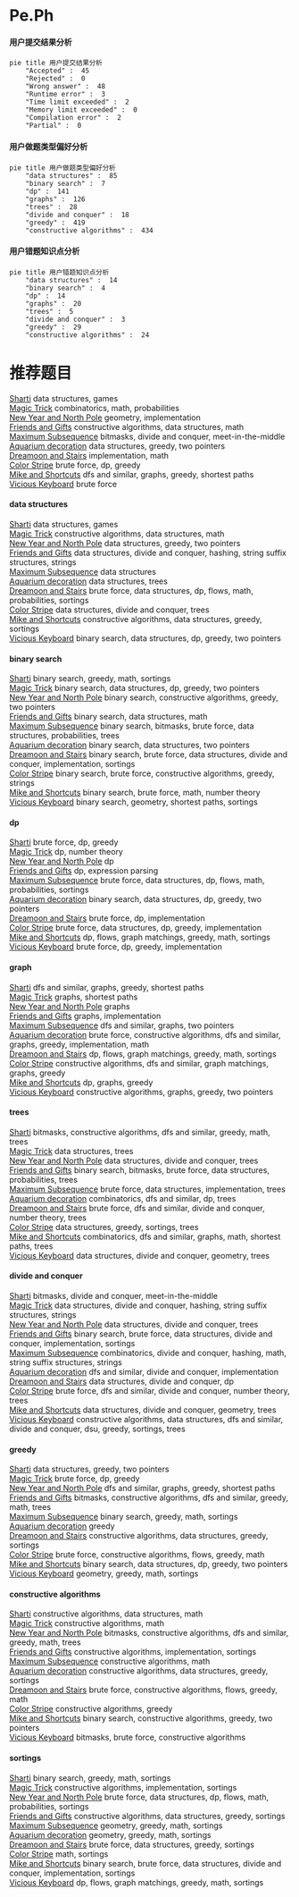 # Pe.Ph
<!-- tabs:start -->
#### **用户提交结果分析**

```mermaid
pie title 用户提交结果分析
    "Accepted" :  45
    "Rejected" :  0
    "Wrong answer" :  48
    "Runtime error" :  3
    "Time limit exceeded" :  2
    "Memory limit exceeded" :  0
    "Compilation error" :  2
    "Partial" :  0
```
#### **用户做题类型偏好分析**

```mermaid
pie title 用户做题类型偏好分析
    "data structures" :  85
    "binary search" :  7
    "dp" :  141
    "graphs" :  126
    "trees" :  28
    "divide and conquer" :  18
    "greedy" :  419
    "constructive algorithms" :  434
```
#### **用户错题知识点分析**

```mermaid
pie title 用户错题知识点分析
    "data structures" :  14
    "binary search" :  4
    "dp" :  14
    "graphs" :  20
    "trees" :  5
    "divide and conquer" :  3
    "greedy" :  29
    "constructive algorithms" :  24
```
<!-- tabs:end -->
# 推荐题目
[Sharti](http://codeforces.com/problemset/problem/494/E)		data structures,
                        games		  
[Magic Trick](http://codeforces.com/problemset/problem/452/C)		combinatorics,
                        math,
                        probabilities		  
[New Year and North Pole](http://codeforces.com/problemset/problem/750/B)		geometry,
                        implementation		  
[Friends and Gifts](http://codeforces.com/problemset/problem/1283/C)		constructive algorithms,
                        data structures,
                        math		  
[Maximum Subsequence](http://codeforces.com/problemset/problem/888/E)		bitmasks,
                        divide and conquer,
                        meet-in-the-middle		  
[Aquarium decoration](http://codeforces.com/problemset/problem/799/E)		data structures,
                        greedy,
                        two pointers		  
[Dreamoon and Stairs](http://codeforces.com/problemset/problem/476/A)		implementation,
                        math		  
[Color Stripe](http://codeforces.com/problemset/problem/219/C)		brute force,
                        dp,
                        greedy		  
[Mike and Shortcuts](http://codeforces.com/problemset/problem/689/B)		dfs and similar,
                        graphs,
                        greedy,
                        shortest paths		  
[Vicious Keyboard](http://codeforces.com/problemset/problem/801/A)		brute force		  
<!-- tabs:start -->
#### **data structures**
[Sharti](http://codeforces.com/problemset/problem/494/E)		data structures,
                        games		  
[Magic Trick](http://codeforces.com/problemset/problem/1283/C)		constructive algorithms,
                        data structures,
                        math		  
[New Year and North Pole](http://codeforces.com/problemset/problem/799/E)		data structures,
                        greedy,
                        two pointers		  
[Friends and Gifts](http://codeforces.com/problemset/problem/1043/G)		data structures,
                        divide and conquer,
                        hashing,
                        string suffix structures,
                        strings		  
[Maximum Subsequence](http://codeforces.com/problemset/problem/1423/G)		data structures		  
[Aquarium decoration](http://codeforces.com/problemset/problem/960/H)		data structures,
                        trees		  
[Dreamoon and Stairs](http://codeforces.com/problemset/problem/739/E)		brute force,
                        data structures,
                        dp,
                        flows,
                        math,
                        probabilities,
                        sortings		  
[Color Stripe](http://codeforces.com/problemset/problem/342/E)		data structures,
                        divide and conquer,
                        trees		  
[Mike and Shortcuts](http://codeforces.com/problemset/problem/1348/B)		constructive algorithms,
                        data structures,
                        greedy,
                        sortings		  
[Vicious Keyboard](http://codeforces.com/problemset/problem/1492/C)		binary search,
                        data structures,
                        dp,
                        greedy,
                        two pointers		  
#### **binary search**
[Sharti](http://codeforces.com/problemset/problem/639/E)		binary search,
                        greedy,
                        math,
                        sortings		  
[Magic Trick](http://codeforces.com/problemset/problem/1492/C)		binary search,
                        data structures,
                        dp,
                        greedy,
                        two pointers		  
[New Year and North Pole](http://codeforces.com/problemset/problem/1463/D)		binary search,
                        constructive algorithms,
                        greedy,
                        two pointers		  
[Friends and Gifts](http://codeforces.com/problemset/problem/1490/G)		binary search,
                        data structures,
                        math		  
[Maximum Subsequence](http://codeforces.com/problemset/problem/1479/D)		binary search,
                        bitmasks,
                        brute force,
                        data structures,
                        probabilities,
                        trees		  
[Aquarium decoration](http://codeforces.com/problemset/problem/1436/E)		binary search,
                        data structures,
                        two pointers		  
[Dreamoon and Stairs](http://codeforces.com/problemset/problem/1461/D)		binary search,
                        brute force,
                        data structures,
                        divide and conquer,
                        implementation,
                        sortings		  
[Color Stripe](http://codeforces.com/problemset/problem/1493/C)		binary search,
                        brute force,
                        constructive algorithms,
                        greedy,
                        strings		  
[Mike and Shortcuts](http://codeforces.com/problemset/problem/1487/D)		binary search,
                        brute force,
                        math,
                        number theory		  
[Vicious Keyboard](http://codeforces.com/problemset/problem/1486/B)		binary search,
                        geometry,
                        shortest paths,
                        sortings		  
#### **dp**
[Sharti](http://codeforces.com/problemset/problem/219/C)		brute force,
                        dp,
                        greedy		  
[Magic Trick](http://codeforces.com/problemset/problem/703/E)		dp,
                        number theory		  
[New Year and North Pole](http://codeforces.com/problemset/problem/1188/C)		dp		  
[Friends and Gifts](http://codeforces.com/problemset/problem/115/D)		dp,
                        expression parsing		  
[Maximum Subsequence](http://codeforces.com/problemset/problem/739/E)		brute force,
                        data structures,
                        dp,
                        flows,
                        math,
                        probabilities,
                        sortings		  
[Aquarium decoration](http://codeforces.com/problemset/problem/1492/C)		binary search,
                        data structures,
                        dp,
                        greedy,
                        two pointers		  
[Dreamoon and Stairs](https://codeforces.com/contest/1457/problem/C)		brute force,
                        dp,
                        implementation		  
[Color Stripe](http://codeforces.com/problemset/problem/1491/C)		brute force,
                        data structures,
                        dp,
                        greedy,
                        implementation		  
[Mike and Shortcuts](http://codeforces.com/problemset/problem/1437/C)		dp,
                        flows,
                        graph matchings,
                        greedy,
                        math,
                        sortings		  
[Vicious Keyboard](http://codeforces.com/problemset/problem/1499/B)		brute force,
                        dp,
                        greedy,
                        implementation		  
#### **graph**
[Sharti](http://codeforces.com/problemset/problem/689/B)		dfs and similar,
                        graphs,
                        greedy,
                        shortest paths		  
[Magic Trick](http://codeforces.com/problemset/problem/29/E)		graphs,
                        shortest paths		  
[New Year and North Pole](http://codeforces.com/problemset/problem/1055/A)		graphs		  
[Friends and Gifts](http://codeforces.com/problemset/problem/863/C)		graphs,
                        implementation		  
[Maximum Subsequence](http://codeforces.com/problemset/problem/427/C)		dfs and similar,
                        graphs,
                        two pointers		  
[Aquarium decoration](http://codeforces.com/problemset/problem/1487/C)		brute force,
                        constructive algorithms,
                        dfs and similar,
                        graphs,
                        greedy,
                        implementation,
                        math		  
[Dreamoon and Stairs](http://codeforces.com/problemset/problem/1437/C)		dp,
                        flows,
                        graph matchings,
                        greedy,
                        math,
                        sortings		  
[Color Stripe](http://codeforces.com/problemset/problem/1470/D)		constructive algorithms,
                        dfs and similar,
                        graph matchings,
                        graphs,
                        greedy		  
[Mike and Shortcuts](http://codeforces.com/problemset/problem/1476/C)		dp,
                        graphs,
                        greedy		  
[Vicious Keyboard](http://codeforces.com/problemset/problem/1304/D)		constructive algorithms,
                        graphs,
                        greedy,
                        two pointers		  
#### **trees**
[Sharti](https://codeforces.com/contest/1339/problem/D)		bitmasks,
                        constructive algorithms,
                        dfs and similar,
                        greedy,
                        math,
                        trees		  
[Magic Trick](http://codeforces.com/problemset/problem/960/H)		data structures,
                        trees		  
[New Year and North Pole](http://codeforces.com/problemset/problem/342/E)		data structures,
                        divide and conquer,
                        trees		  
[Friends and Gifts](http://codeforces.com/problemset/problem/1479/D)		binary search,
                        bitmasks,
                        brute force,
                        data structures,
                        probabilities,
                        trees		  
[Maximum Subsequence](http://codeforces.com/problemset/problem/1511/C)		brute force,
                        data structures,
                        implementation,
                        trees		  
[Aquarium decoration](http://codeforces.com/problemset/problem/1499/F)		combinatorics,
                        dfs and similar,
                        dp,
                        trees		  
[Dreamoon and Stairs](http://codeforces.com/problemset/problem/1491/E)		brute force,
                        dfs and similar,
                        divide and conquer,
                        number theory,
                        trees		  
[Color Stripe](http://codeforces.com/problemset/problem/1466/D)		data structures,
                        greedy,
                        sortings,
                        trees		  
[Mike and Shortcuts](http://codeforces.com/problemset/problem/1495/D)		combinatorics,
                        dfs and similar,
                        graphs,
                        math,
                        shortest paths,
                        trees		  
[Vicious Keyboard](http://codeforces.com/problemset/problem/1303/G)		data structures,
                        divide and conquer,
                        geometry,
                        trees		  
#### **divide and conquer**
[Sharti](http://codeforces.com/problemset/problem/888/E)		bitmasks,
                        divide and conquer,
                        meet-in-the-middle		  
[Magic Trick](http://codeforces.com/problemset/problem/1043/G)		data structures,
                        divide and conquer,
                        hashing,
                        string suffix structures,
                        strings		  
[New Year and North Pole](http://codeforces.com/problemset/problem/342/E)		data structures,
                        divide and conquer,
                        trees		  
[Friends and Gifts](http://codeforces.com/problemset/problem/1461/D)		binary search,
                        brute force,
                        data structures,
                        divide and conquer,
                        implementation,
                        sortings		  
[Maximum Subsequence](http://codeforces.com/problemset/problem/1466/G)		combinatorics,
                        divide and conquer,
                        hashing,
                        math,
                        string suffix structures,
                        strings		  
[Aquarium decoration](http://codeforces.com/problemset/problem/1490/D)		dfs and similar,
                        divide and conquer,
                        implementation		  
[Dreamoon and Stairs](https://codeforces.com/contest/1483/problem/C)		data structures,
                        divide and conquer,
                        dp		  
[Color Stripe](http://codeforces.com/problemset/problem/1491/E)		brute force,
                        dfs and similar,
                        divide and conquer,
                        number theory,
                        trees		  
[Mike and Shortcuts](http://codeforces.com/problemset/problem/1303/G)		data structures,
                        divide and conquer,
                        geometry,
                        trees		  
[Vicious Keyboard](http://codeforces.com/problemset/problem/1494/D)		constructive algorithms,
                        data structures,
                        dfs and similar,
                        divide and conquer,
                        dsu,
                        greedy,
                        sortings,
                        trees		  
#### **greedy**
[Sharti](http://codeforces.com/problemset/problem/799/E)		data structures,
                        greedy,
                        two pointers		  
[Magic Trick](http://codeforces.com/problemset/problem/219/C)		brute force,
                        dp,
                        greedy		  
[New Year and North Pole](http://codeforces.com/problemset/problem/689/B)		dfs and similar,
                        graphs,
                        greedy,
                        shortest paths		  
[Friends and Gifts](https://codeforces.com/contest/1339/problem/D)		bitmasks,
                        constructive algorithms,
                        dfs and similar,
                        greedy,
                        math,
                        trees		  
[Maximum Subsequence](http://codeforces.com/problemset/problem/639/E)		binary search,
                        greedy,
                        math,
                        sortings		  
[Aquarium decoration](http://codeforces.com/problemset/problem/1178/A)		greedy		  
[Dreamoon and Stairs](http://codeforces.com/problemset/problem/1348/B)		constructive algorithms,
                        data structures,
                        greedy,
                        sortings		  
[Color Stripe](http://codeforces.com/problemset/problem/1426/E)		brute force,
                        constructive algorithms,
                        flows,
                        greedy,
                        math		  
[Mike and Shortcuts](http://codeforces.com/problemset/problem/1492/C)		binary search,
                        data structures,
                        dp,
                        greedy,
                        two pointers		  
[Vicious Keyboard](https://codeforces.com/contest/1496/problem/C)		geometry,
                        greedy,
                        math,
                        sortings		  
#### **constructive algorithms**
[Sharti](http://codeforces.com/problemset/problem/1283/C)		constructive algorithms,
                        data structures,
                        math		  
[Magic Trick](http://codeforces.com/problemset/problem/1038/B)		constructive algorithms,
                        math		  
[New Year and North Pole](https://codeforces.com/contest/1339/problem/D)		bitmasks,
                        constructive algorithms,
                        dfs and similar,
                        greedy,
                        math,
                        trees		  
[Friends and Gifts](http://codeforces.com/problemset/problem/347/A)		constructive algorithms,
                        implementation,
                        sortings		  
[Maximum Subsequence](http://codeforces.com/problemset/problem/1266/B)		constructive algorithms,
                        math		  
[Aquarium decoration](http://codeforces.com/problemset/problem/1348/B)		constructive algorithms,
                        data structures,
                        greedy,
                        sortings		  
[Dreamoon and Stairs](http://codeforces.com/problemset/problem/1426/E)		brute force,
                        constructive algorithms,
                        flows,
                        greedy,
                        math		  
[Color Stripe](http://codeforces.com/problemset/problem/1493/A)		constructive algorithms,
                        greedy		  
[Mike and Shortcuts](http://codeforces.com/problemset/problem/1463/D)		binary search,
                        constructive algorithms,
                        greedy,
                        two pointers		  
[Vicious Keyboard](https://codeforces.com/contest/1456/problem/B)		bitmasks,
                        brute force,
                        constructive algorithms		  
#### **sortings**
[Sharti](http://codeforces.com/problemset/problem/639/E)		binary search,
                        greedy,
                        math,
                        sortings		  
[Magic Trick](http://codeforces.com/problemset/problem/347/A)		constructive algorithms,
                        implementation,
                        sortings		  
[New Year and North Pole](http://codeforces.com/problemset/problem/739/E)		brute force,
                        data structures,
                        dp,
                        flows,
                        math,
                        probabilities,
                        sortings		  
[Friends and Gifts](http://codeforces.com/problemset/problem/1348/B)		constructive algorithms,
                        data structures,
                        greedy,
                        sortings		  
[Maximum Subsequence](https://codeforces.com/contest/1496/problem/C)		geometry,
                        greedy,
                        math,
                        sortings		  
[Aquarium decoration](http://codeforces.com/problemset/problem/1495/A)		geometry,
                        greedy,
                        math,
                        sortings		  
[Dreamoon and Stairs](http://codeforces.com/problemset/problem/1497/A)		brute force,
                        data structures,
                        greedy,
                        sortings		  
[Color Stripe](http://codeforces.com/problemset/problem/1427/A)		math,
                        sortings		  
[Mike and Shortcuts](http://codeforces.com/problemset/problem/1461/D)		binary search,
                        brute force,
                        data structures,
                        divide and conquer,
                        implementation,
                        sortings		  
[Vicious Keyboard](http://codeforces.com/problemset/problem/1437/C)		dp,
                        flows,
                        graph matchings,
                        greedy,
                        math,
                        sortings		  
<!-- tabs:end -->
